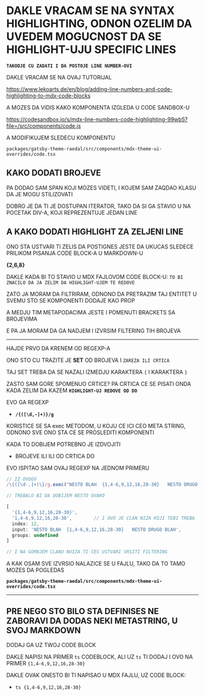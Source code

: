 # DAKLE VRACAM SE NA SYNTAX HIGHLIGHTING, ODNON OZELIM DA UVEDEM MOGUCNOST DA SE HIGHLIGHT-UJU SPECIFIC LINES

**`TAKODJE CU ZADATI I DA POSTOJE LINE NUMBER-OVI`**

DAKLE VRACAM SE NA OVAJ TUTORIJAL

<https://www.lekoarts.de/en/blog/adding-line-numbers-and-code-highlighting-to-mdx-code-blocks>

A MOZES DA VIDIS KAKO KOMPONENTA IZGLEDA U CODE SANDBOX-U

<https://codesandbox.io/s/mdx-line-numbers-code-highlighting-99wb5?file=/src/components/code.js>

A MODIFIKUJEM SLEDECU KOMPONENTU

`packages/gatsby-theme-raedal/src/components/mdx-theme-ui-overrides/code.tsx`

## KAKO DODATI BROJEVE

PA DODAO SAM SPAN KOJI MOZES VIDETI, I KOJEM SAM ZAQDAO KLASU DA JE MOGU STILIZOVATI

DOBRO JE DA TI JE DOSTUPAN ITERATOR, TAKO DA SI GA STAVIO U NA POCETAK DIV-A, KOJI REPREZENTUJE JEDAN LINE

## A KAKO DODATI HIGHLIGHT ZA ZELJENI LINE

ONO STA USTVARI TI ZELIS DA POSTIGNES JESTE DA UKUCAS SLEDECE PRILIKOM PISANJA CODE BLOCK-A U MARKDOWN-U

**{2,6,8}**

DAKLE KADA BI TO STAVIO U MDX FAJLOVOM CODE BLOCK-U: `TO BI ZNACILO DA JA ZELIM DA HIGHLIGHT-UJEM TE REDOVE`

ZATO JA MORAM DA FILTRIRAM, ODNONO DA PRETRAZIM TAJ ENTITET U SVEMU STO SE KOMPONENTI DODAJE KAO PROP

A MEDJU TIM METAPODACIMA JESTE I POMENUTI BRACKETS SA BROJEVIMA

E PA JA MORAM DA GA NADJEM I IZVRSIM FILTERING TIH BROJEVA

---

HAJDE PRVO DA KRENEM OD REGEXP-A

ONO STO CU TRAZITE JE **SET** OD BROJEVA I `ZAREZA ILI CRTICA`

TAJ SET TREBA DA SE NAZALI IZMEDJU KARAKTERA `{` I KARAKTERA `}`

ZASTO SAM GORE SPOMENUO CRTICE? PA CRTICA CE SE PISATI ONDA KADA ZELIM DA KAZEM **`HIGHLIGHT-UJ REDOVE OD DO`**

EVO GA REGEXP

- **`/{([\d,-]+)}/g`**

KORISTICE SE SA exec METODOM, U KOJU CE ICI CEO META STRING, ODNONO SVE ONO STA CE SE PROSLEDITI KOMPONENTI

KADA TO DOBIJEM POTREBNO JE IZDVOJITI

- BROJEVE ILI ILI OD CRTICA DO

EVO ISPITAO SAM OVAJ REGEXP NA JEDNOM PRIMERU

```javascript
// IZ OVOGO
/\{([\d-,]+)\}/g.exec("NESTO BLAH  {1,4-6,9,12,16,28-30}   NESTO DRUGO BLAH")

// TREBALO BI DA DOBIJEM NESTO OVAKO

[
  '{1,4-6,9,12,16,28-30}',
  '1,4-6,9,12,16,28-30',        // I OVO JE CLAN NIZA KOJI TEBI TREBA
  index: 12,
  input: 'NESTO BLAH  {1,4-6,9,12,16,28-30}   NESTO DRUGO BLAH',
  groups: undefined
]

// I NA GORNJEM CLANU NUIZA TI CES USTVARI VRSITI FILTERING

```

A KAK OSAM SVE IZVRSIO NALAZICE SE U FAJLU, TAKO DA TO TAMO MOZES DA POGLEDAS

**`packages/gatsby-theme-raedal/src/components/mdx-theme-ui-overrides/code.tsx`**

---

## PRE NEGO STO BILO STA DEFINISES NE ZABORAVI DA DODAS NEKI METASTRING, U SVOJ MARKDOWN

DODAJ GA UZ TWOJ CODE BLOCK

DAKLE NAPISI NA PRIMER `ts` CODEBLOCK, ALI UZ `ts` TI DODAJ I OVO NA PRIMER `{1,4-6,9,12,16,28-30}`

DAKLE OVAK ONESTO BI TI NAPISAO U MDX FAJLU, UZ CODE BLOCK:

- `ts {1,4-6,9,12,16,28-30}`
